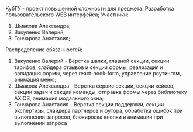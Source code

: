 КубГУ - проект повышенной сложности для предмета: Разработка пользовательского WEB интерфейса; Участники:

1. Шмакова Александра;
2. Вакуленко Валерий;
3. Гончарова Анастасия;


Распределение обязанностей:

1. Вакуленко Валерий - Верстка шапки, главной секции, секции тарифов, слайдера отзывов и секции формы, реализация и валидация формы, через react-hook-form, управление роутингом, анимация меню;
2. Шмакова Александра - Верстка сервис секции, секции кейсов, секции задач и секции команды, отправка формы через библиотеку AXIOS, анимация модального окна;
3. Гончарова Анастасия - Верстка секции поддержки, секции экспертизы, слайдера партнеров и футора, обработка ошибок при выполнении запросов, блокировка кнопки и анимации при выполнении запроса
